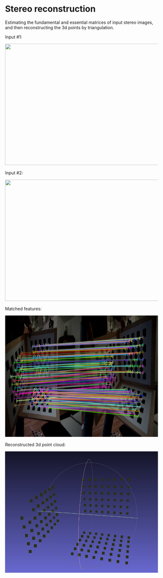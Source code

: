 # Stereo reconstruction
 
Estimating the fundamental and essential matrices of input stereo images, and then reconstructing the 3d points by triangulation.

Input #1:

 <img src="https://github.com/theocharistr/3D_ComputerVision/blob/master/Stereo%20Reconstruction/Inputs/a.png" width="600" height="400">

Input #2:

 <img src="https://github.com/theocharistr/3D_ComputerVision/blob/master/Stereo%20Reconstruction/Inputs/b.png" width="600" height="400">
 
 Matched features:
 
 <img src="https://github.com/theocharistr/3D_ComputerVision/blob/master/Stereo%20Reconstruction/Output/matches.PNG" width="800" height="400">
 
 Reconstructed 3d point cloud:
 
<img src="https://github.com/theocharistr/3D_ComputerVision/blob/master/Stereo%20Reconstruction/Output/xyz_output.PNG" width="600" height="400"> 
